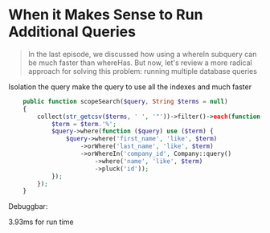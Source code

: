# When it Makes Sense to Run Additional Queries

> In the last episode, we discussed how using a whereIn subquery can be much faster than whereHas. But now, let's review a more radical approach for solving this problem: running multiple database queries

Isolation the query make the query to use all the indexes and much faster

```php
    public function scopeSearch($query, String $terms = null)
    {
        collect(str_getcsv($terms, ' ', '"'))->filter()->each(function($term) use($query){
            $term = $term.'%';
            $query->where(function ($query) use ($term) {
                $query->where('first_name', 'like', $term)
                    ->orWhere('last_name', 'like', $term)
                    ->orWhereIn('company_id', Company::query()
                        ->where('name', 'like', $term)
                        ->pluck('id'));
            });
        });
    }
```

Debuggbar:

3.93ms for run time
